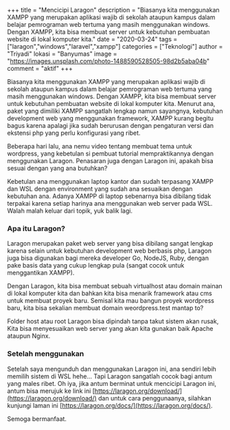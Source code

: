 +++
title = "Mencicipi Laragon"
description = "Biasanya kita menggunakan XAMPP yang merupakan aplikasi wajib di sekolah ataupun kampus dalam belajar pemrograman web tertuma yang masih menggunakan windows. Dengan XAMPP, kita bisa membuat server untuk kebutuhan pembuatan website di lokal komputer kita."
date = "2020-03-24"
tags = ["laragon","windows","laravel","xampp"]
categories = ["Teknologi"]
author = "Triyadi"
lokasi = "Banyumas"
image = "https://images.unsplash.com/photo-1488590528505-98d2b5aba04b"
comment = "aktif"
+++

Biasanya kita menggunakan XAMPP yang merupakan aplikasi wajib di sekolah ataupun kampus dalam belajar pemrograman web tertuma yang masih menggunakan windows. Dengan XAMPP, kita bisa membuat server untuk kebutuhan pembuatan website di lokal komputer kita. Menurut ana, paket yang dimiliki XAMPP sangatlah lengkap namun sayangnya, kebutuhan development web yang menggunakan framework, XAMPP kurang begitu bagus karena apalagi jika sudah berurusan dengan pengaturan versi dan ekstensi php yang perlu konfigurasi yang ribet.

Beberapa hari lalu, ana nemu video tentang membuat tema untuk wordpress, yang kebetulan si pembuat tutorial mempraktikannya dengan menggunakan Laragon. Penasaran juga dengan Laragon ini, apakah bisa sesuai dengan yang ana butuhkan?

Kebetulan ana menggunakan laptop kantor dan sudah terpasang XAMPP dan WSL dengan environment yang sudah ana sesuaikan dengan kebutuhan ana. Adanya XAMPP di laptop sebenarnya bisa dibilang tidak terpakai karena setiap harinya ana menggunakan web server pada WSL. Walah malah keluar dari topik, yuk balik lagi.

### Apa itu Laragon?

Laragon merupakan paket web server yang bisa dibilang sangat lengkap karena selain untuk kebutuhan development web berbasis php, Laragon juga bisa digunakan bagi mereka developer Go, NodeJS, Ruby, dengan pake basis data yang cukup lengkap pula (sangat cocok untuk menggantikan XAMPP).

Dengan Laragon, kita bisa membuat sebuah virtualhost atau domain mainan di lokal komputer kita dan bahkan kita bisa menarik framework atau cms untuk membuat proyek baru. Semisal kita mau bangun proyek wordpress baru, kita bisa sekalian membuat domain weordpress.test mantap to?

Folder host atau root Laragon bisa dipindah tanpa takut sistem akan rusak, Kita bisa menyesuaikan web server yang akan kita gunakan baik Apache ataupun Nginx.

### Setelah menggunakan

Setelah saya mengunduh dan menggunakan Laragon ini, ana sendiri lebih memilih sistem di WSL hehe... Tapi Laragon sangatlah cocok bagi antum yang males ribet. Oh iya, jika antum berminat untuk mencicipi Laragon ini, antum bisa merujuk ke link ini [https://laragon.org/download/](https://laragon.org/download/) dan untuk cara penggunaanya, silahkan kunjungi laman ini [https://laragon.org/docs/](https://laragon.org/docs/).

Semoga bermanfaat.

